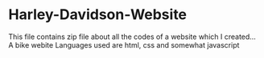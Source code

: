 # Harley-Davidson-Website
This file contains zip file about all the codes of a website which I created...
A bike webite
Languages used are html, css and somewhat javascript
